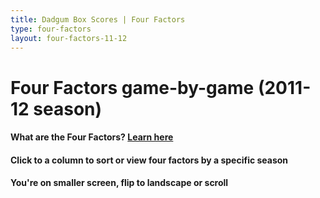 ```yaml
---
title: Dadgum Box Scores | Four Factors
type: four-factors
layout: four-factors-11-12
---
```


# Four Factors game-by-game (2011-12 season)

#### What are the Four Factors? [Learn here](https://cbbstatshelp.com/four-factors/intro/)

<h4 class="jalek" >Click to a column to sort or view four factors by a specific season</h4> 

<h4 class="d-sm-none">You're on smaller screen, flip to landscape or scroll</h4>